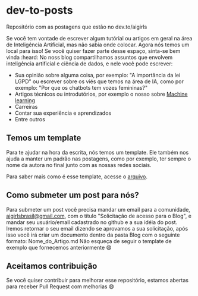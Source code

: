 # dev-to-posts
Repositório com as postagens que estão no dev.to/aigirls

Se você tem vontade de escrever algum tutórial ou artigos em geral na área de Inteligência Artificial, mas não sabia onde colocar. Agora nós temos um local para isso! Se você quiser fazer parte desse espaço, sinta-se bem vinda :heard: 
No noss blog compartilhamos assuntos que envolvem inteligência artificial e ciência de dados, e nele você pode escrever:

* Sua opinião sobre alguma coisa, por exemplo: "A importância da lei LGPD" ou escrever sobre os viés que temos na área de IA, como por exemplo: "Por que os chatbots tem vozes femininas?"
* Artigos técnicos ou introdutórios, por exemplo o nosso sobre [Machine learning](https://dev.to/aigirlsbr/afinal-o-que-e-machine-learning-ih5)
* Carreiras
* Contar sua experiência e aprendizados
* Entre outros


## Temos um template

Para te ajudar na hora da escrita, nós temos um template. Ele também nos ajuda a manter um padrão nas postagens, como por exemplo, ter sempre o nome da autora no final junto com as nossas redes sociais.

Para saber mais como é esse template, acesse o [arquivo](posts/template.md). 

## Como submeter um post para nós?
Para submeter um post você precisa mandar um email para a comunidade, aigirlsbrasil@gmail.com, com o título "Solicitação de acesso para o Blog", e mandar seu usuário/email cadastrado no github e a sua idéia do post.
Iremos retornar o seu email dizendo se aprovamos a sua solicitação, após isso você irá criar um documento dentro da pasta Blog com o seguinte formato:
Nome_do_Artigo.md
Não esqueça de seguir o template de exemplo que fornecemos anteriormente :smile:

## Aceitamos contribuição

Se você quiser contribuir para melhorar esse repositório, estamos abertas para receber Pull Request com melhorias :smile:
